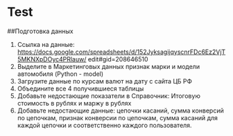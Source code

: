 # Test

##Подготовка данных

1. Ссылка на данные:
https://docs.google.com/spreadsheets/d/152JyksagijqyscnrFDc6Ez2VjT5MKNXpDOyc4PRlauw/
edit#gid=208646510
2. Выделите в Маркетинговых данных признак марки и модели автомобиля (Python - model)
3. Загрузите данные по курсам валют на дату с сайта ЦБ РФ
4. Объедините все 4 получившиеся таблицы
5. Добавьте недостающие показатели в Справочник: Итоговую стоимость в рублях и маржу в
рублях
6. Добавьте недостающие данные: цепочки касаний, сумма конверсий по цепочкам, признак
конверсии по цепочкам, сумма касаний для каждой цепочки и соответственно каждого
пользователя.
